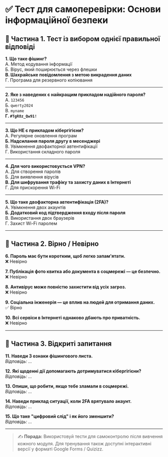 # ✅ Тест для самоперевірки: Основи інформаційної безпеки

## 🔹 Частина 1. Тест із вибором однієї правильної відповіді

**1. Що таке фішинг?**  
А. Метод кодування інформації  
Б. Вірус, який поширюється через флешки  
**В. Шахрайське повідомлення з метою викрадення даних**  
Г. Програма для резервного копіювання

---

**2. Яке з наведених є найкращим прикладом надійного пароля?**  
А. `123456`  
Б. `qwerty2024`  
В. `myname`  
**Г. `#TgR8z_Qw91!`**

---

**3. Що НЕ є прикладом кібергігієни?**  
А. Регулярне оновлення програм  
**Б. Надсилання пароля другу в месенджері**  
В. Увімкнення двофакторної автентифікації  
Г. Використання складного пароля

---

**4. Для чого використовується VPN?**  
А. Для створення паролів  
Б. Для виявлення вірусів  
**В. Для шифрування трафіку та захисту даних в Інтернеті**  
Г. Для прискорення Wi-Fi

---

**5. Що таке двофакторна автентифікація (2FA)?**  
А. Увімкнення двох акаунтів  
**Б. Додатковий код підтвердження входу після пароля**  
В. Використання двох браузерів  
Г. Захист Wi-Fi паролем

---

## 🔹 Частина 2. Вірно / Невірно

**6. Пароль має бути коротким, щоб легко запам'ятати.**  
❌ Невірно

**7. Публікація фото квитка або документа в соцмережі — це безпечно.**  
❌ Невірно

**8. Антивірус може повністю захистити від усіх загроз.**  
❌ Невірно

**9. Соціальна інженерія — це вплив на людей для отримання даних.**  
✅ Вірно

**10. Всі сервіси в Інтернеті однаково дбають про приватність.**  
❌ Невірно

---

## 🔹 Частина 3. Відкриті запитання

**11. Наведи 3 ознаки фішингового листа.**  
_Відповідь: ..._

**12. Які щоденні дії допомагають дотримуватися кібергігієни?**  
_Відповідь: ..._

**13. Опиши, що робити, якщо тебе зламали в соцмережі.**  
_Відповідь: ..._

**14. Наведи приклад ситуації, коли 2FA врятувало акаунт.**  
_Відповідь: ..._

**15. Що таке "цифровий слід" і як його зменшити?**  
_Відповідь: ..._

---

> ✍️ **Порада:** Використовуй тести для самоконтролю після вивчення кожного модуля. Для тренування також доступні інтерактивні версії у форматі Google Forms / Quizizz.
